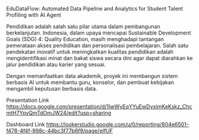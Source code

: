 EduDataFlow:
Automated Data Pipeline and Analytics for Student Talent Profiling with AI Agent

Pendidikan adalah salah satu pilar utama dalam pembangunan berkelanjutan.
Indonesia, dalam upaya mencapai Sustainable Development Goals (SDG) 4: Quality Education, masih menghadapi tantangan pemerataan akses pendidikan dan personalisasi pembelajaran.
Salah satu pendekatan inovatif untuk meningkatkan kualitas pendidikan adalah mengidentifikasi minat dan bakat siswa secara dini agar dapat diarahkan ke jalur pendidikan atau karier yang sesuai.

Dengan memanfaatkan data akademik, proyek ini membangun sistem berbasis AI untuk membantu guru, konselor, dan pembuat kebijakan mengambil keputusan berbasis data.

Presentation Link
https://docs.google.com/presentation/d/1IwWyEqYYuEwDyximKeKskz_ChcmtH7YpvQmTdOmJW24/edit?usp=sharing

Dashboard Link
https://lookerstudio.google.com/u/0/reporting/804e6501-f478-4f4f-998c-44bc3f77b6f9/page/eIfUF
